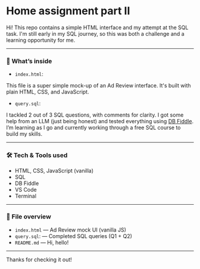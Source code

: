 # Home assignment part II

Hi! 
This repo contains a simple HTML interface and my attempt at the SQL task. I'm still early in my SQL journey, so this was both a challenge and a learning opportunity for me.

---

### 🧠 What’s inside

- `index.html`:

This file is a super simple mock-up of an Ad Review interface. It's built with plain HTML, CSS, and JavaScript.

- `query.sql`:

I tackled 2 out of 3 SQL questions, with comments for clarity. I got some help from an LLM (just being honest) and tested everything using [DB Fiddle](https://www.db-fiddle.com/). I’m learning as I go and currently working through a free SQL course to build my skills.

---

### 🛠️ Tech & Tools used

- HTML, CSS, JavaScript (vanilla)
- SQL
- DB Fiddle
- VS Code
- Terminal

---

### 📂 File overview

- `index.html` — Ad Review mock UI (vanilla JS)
- `query.sql`: — Completed SQL queries (Q1 + Q2)
- `README.md` — Hi, hello! 

---

Thanks for checking it out!
